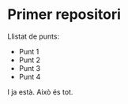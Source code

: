 <h1>Primer repositori</h1>
<div>
	<p>Llistat de punts:</p>
	<ul>
		<li>Punt 1</li>
		<li>Punt 2</li>
		<li>Punt 3</li>
		<li>Punt 4</li>
	</ul>
	<p>I ja està. Això és tot.</p>
</div>
